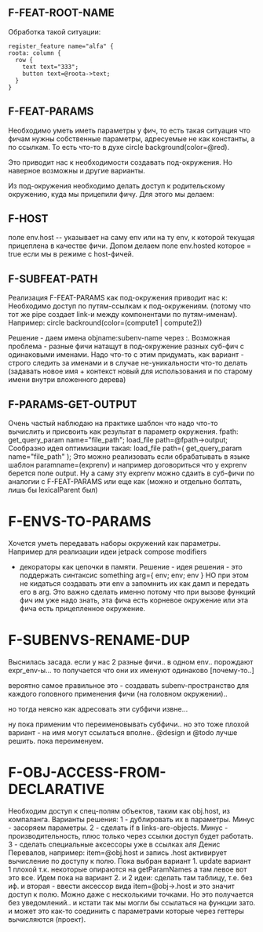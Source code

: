 ## F-FEAT-ROOT-NAME
Обработка такой ситуации:
```
register_feature name="alfa" {
roota: column {
  row {
    text text="333";
    button text=@roota->text;
  }
}
```

## F-FEAT-PARAMS
Необходимо уметь иметь параметры у фич, то есть такая ситуация что фичам нужны собственные параметры, 
адресуемые не как константы, а по ссылкам. То есть что-то в духе circle background(color=@red).

Это приводит нас к необходимости создавать под-окружения. Но наверное возможны и другие варианты.

Из под-окружения необходимо делать доступ к родительскому окружению, куда мы прицепили фичу.
Для этого мы делаем:
## F-HOST
поле env.host -- указывает на саму env или на ту env, к которой текущая прицеплена в качестве фичи.
Допом делаем поле env.hosted которое = true если мы в режиме с host-фичей.


## F-SUBFEAT-PATH
Реализация F-FEAT-PARAMS как под-окружения приводит нас к: 
Необходимо доступ по путям-ссылкам к под-окружениям.
(потому что тот же pipe создает link-и между компонентами по путям-именам).
Например: circle backround(color=(compute1 | compute2))

Решение - даем имена objname:subenv-name через :.
Возможная проблема - разные фичи натащут в под-окружение разных суб-фич с одинаковыми именами.
Надо что-то с этим придумать, как вариант - строго следить за именами и в случае не-уникальности
что-то делать (задавать новое имя + контекст новый для использования и по старому имени внутри вложенного дерева)

## F-PARAMS-GET-OUTPUT
Очень частый наблюдаю на практике шаблон что надо что-то вычислить и присвоить как результат в параметр окружения.
fpath: get_query_param name="file_path";
load_file path=@fpath->output;
Сообразно идея оптимизации такая:
load_file path=( get_query_param name="file_path" );
Это можно реализовать если обрабатывать в языке шаблон paramname=(exprenv) и например договориться что у exprenv
берется поле output. Ну а саму эту exprenv можно сдаить в суб-фичи по аналогии с F-FEAT-PARAMS или еще как
(можно и отдельно болтать, лишь бы lexicalParent был)

# F-ENVS-TO-PARAMS
Хочется уметь передавать наборы окружений как параметры. Например для реализации идеи jetpack compose modifiers 
- декораторы как цепочки в памяти.
Решение - идея решения - это поддержать синтаксис something arg={ env; env; env }
НО при этом не кидаться создавать эти env а запомнить их как дамп и передать его в arg.
Это важно сделать именно потому что при вызове функций фич им уже надо знать, эта фича есть корневое окружение
или эта фича есть прицепленное окружение.


# F-SUBENVS-RENAME-DUP
Выснилась засада. если у нас 2 разные фичи.. в одном env.. порождают expr_env-ы...
то получается что они их именуют одинаково [почему-то..]

вероятно самое правильное это - создавать subenv-пространство для каждого головного
применения фичи (на головном окружении).. 

но тогда неясно как адресовать эти субфичи извне... 

ну пока применим что переименовывать субфичи.. но это тоже плохой вариант - на имя
могут ссылаться вполне.. @design и @todo лучше решить. пока переименуем.

# F-OBJ-ACCESS-FROM-DECLARATIVE
Необходим доступ к спец-полям объектов, таким как obj.host, из компаланга.
Варианты решения:
1 - дублировать их в параметры. Минус - засоряем параметры.
2 - сделать if в links-are-objects. Минус - производительность, плюс только через ссылки доступ будет работать.
3 - сделать специальные аксессоры уже в ссылках аля Денис Перевалов, например: item=@obj.host
и запись .host активирует вычисление по доступу к полю.
Пока выбран вариант 1.
update вариант 1 плохой т.к. некоторые опираются на getParamNames а там левое вот это все.
Идем пока на вариант 2. и 2 идеи: сделать там таблицу, т.е. без иф. и вторая - ввести аксессор вида item=@obj->.host и это значит доступ к полю. Можно даже с несколькими точками. Но это получается без уведомлений..
и кстати так мы могли бы ссылаться на функции зато. и может это как-то соединить с параметрами которые через геттеры вычисляются (проект).